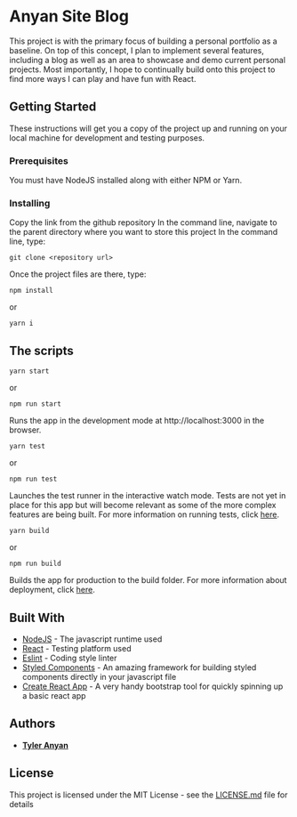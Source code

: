 # Anyan Site Blog

This project is with the primary focus of building a personal portfolio as a baseline. On top of this concept, I plan to implement several features, including a blog as well as an area to showcase and demo current personal projects. Most importantly, I hope to continually build onto this project to find more ways I can play and have fun with React.

## Getting Started

These instructions will get you a copy of the project up and running on your local machine for development and testing purposes.

### Prerequisites

You must have NodeJS installed along with either NPM or Yarn.

### Installing

Copy the link from the github repository
In the command line, navigate to the parent directory where you want to store this project
In the command line, type:
```
git clone <repository url>
```
Once the project files are there, type:
```
npm install
```
or
```
yarn i
```

## The scripts

```
yarn start
```
or
```
npm run start
```
Runs the app in the development mode at http://localhost:3000 in the browser.

```
yarn test
```
or
```
npm run test
```
Launches the test runner in the interactive watch mode. Tests are not yet in place for this app but will become relevant as some of the more complex features are being built. For more information on running tests, click [here](https://facebook.github.io/create-react-app/docs/running-tests).

```
yarn build
```
or
```
npm run build
```
Builds the app for production to the build folder. For more information about deployment, click [here](https://facebook.github.io/create-react-app/docs/deployment).

## Built With

* [NodeJS](https://nodejs.org) - The javascript runtime used
* [React](https://jestjs.io/) - Testing platform used
* [Eslint](https://eslint.org/) - Coding style linter
* [Styled Components](https://styled-components.com/) - An amazing framework for building styled components directly in your javascript file
* [Create React App](https://github.com/facebook/create-react-app) - A very handy bootstrap tool for quickly spinning up a basic react app

## Authors

* [**Tyler Anyan**](http://tyleranyan.com/)

## License

This project is licensed under the MIT License - see the [LICENSE.md](LICENSE.md) file for details
